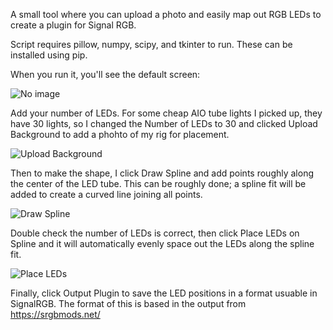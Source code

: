 A small tool where you can upload a photo and easily map out RGB LEDs to create a plugin for Signal RGB.

Script requires pillow, numpy, scipy, and tkinter to run. These can be installed using pip.

When you run it, you'll see the default screen:

![No image](https://github.com/user-attachments/assets/0f9e8876-3dec-4e77-97cf-b71dab0945a7)

Add your number of LEDs. For some cheap AIO tube lights I picked up, they have 30 lights, so I changed the Number of LEDs to 30 and clicked Upload Background to add a phohto of my rig for placement.

![Upload Background](https://github.com/user-attachments/assets/38bd4166-923f-4d1a-b281-9f395596a652)

Then to make the shape, I click Draw Spline and add points roughly along the center of the LED tube. This can be roughly done; a spline fit will be added to create a curved line joining all points.

![Draw Spline](https://github.com/user-attachments/assets/426eb115-eb2b-4e58-ad7e-15e5f28ae9e7)

Double check the number of LEDs is correct, then click Place LEDs on Spline and it will automatically evenly space out the LEDs along the spline fit.

![Place LEDs](https://github.com/user-attachments/assets/85fc2a94-46a4-4b75-984c-eeba49c93561)

Finally, click Output Plugin to save the LED positions in a format usuable in SignalRGB. The format of this is based in the output from https://srgbmods.net/ 
